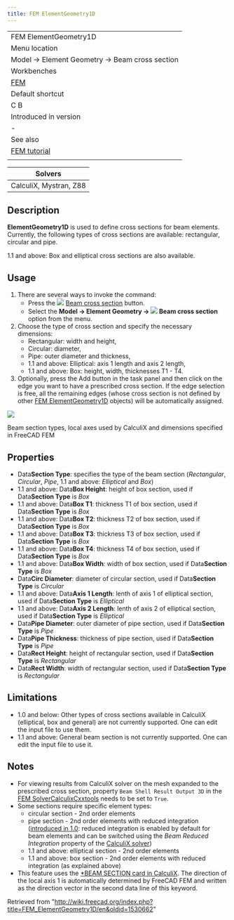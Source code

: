 ```yaml
---
title: FEM ElementGeometry1D
---
```


|                                               |
| --------------------------------------------- |
| FEM ElementGeometry1D                         |
| Menu location                                 |
| Model → Element Geometry → Beam cross section |
| Workbenches                                   |
| [FEM](/FEM_Workbench "FEM Workbench")         |
| Default shortcut                              |
| C B                                           |
| Introduced in version                         |
| -                                             |
| See also                                      |
| [FEM tutorial](/FEM_tutorial "FEM tutorial")  |
|                                               |

| Solvers                |
| ---------------------- |
| CalculiX, Mystran, Z88 |

## Description

**ElementGeometry1D** is used to define cross sections for beam elements. Currently, the following types of cross sections are available: rectangular, circular and pipe.

1.1 and above: Box and elliptical cross sections are also available.

## Usage

1. There are several ways to invoke the command:
   - Press the ![](/images/FEM_ElementGeometry1D.svg) [Beam cross section](/FEM_ElementGeometry1D "FEM ElementGeometry1D") button.
   - Select the **Model → Element Geometry → ![](/images/FEM_ElementGeometry1D.svg) Beam cross section** option from the menu.
2. Choose the type of cross section and specify the necessary dimensions:
   - Rectangular: width and height,
   - Circular: diameter,
   - Pipe: outer diameter and thickness,
   - 1.1 and above: Elliptical: axis 1 length and axis 2 length,
   - 1.1 and above: Box: height, width, thicknesses T1 - T4.
3. Optionally, press the Add button in the task panel and then click on the edge you want to have a prescribed cross section. If the edge selection is free, all the remaining edges (whose cross section is not defined by other [FEM ElementGeometry1D](/FEM_ElementGeometry1D "FEM ElementGeometry1D") objects) will be automatically assigned.

![](/images/FEM_Beam_sections.PNG)

Beam section types, local axes used by CalculiX and dimensions specified in FreeCAD FEM

## Properties

- Data**Section Type**: specifies the type of the beam section (_Rectangular_, _Circular_, _Pipe_, 1.1 and above: _Elliptical_ and _Box_)
- 1.1 and above: Data**Box Height**: height of box section, used if Data**Section Type** is _Box_
- 1.1 and above: Data**Box T1**: thickness T1 of box section, used if Data**Section Type** is _Box_
- 1.1 and above: Data**Box T2**: thickness T2 of box section, used if Data**Section Type** is _Box_
- 1.1 and above: Data**Box T3**: thickness T3 of box section, used if Data**Section Type** is _Box_
- 1.1 and above: Data**Box T4**: thickness T4 of box section, used if Data**Section Type** is _Box_
- 1.1 and above: Data**Box Width**: width of box section, used if Data**Section Type** is _Box_
- Data**Circ Diameter**: diameter of circular section, used if Data**Section Type** is _Circular_
- 1.1 and above: Data**Axis 1 Length**: lenth of axis 1 of elliptical section, used if Data**Section Type** is _Elliptical_
- 1.1 and above: Data**Axis 2 Length**: lenth of axis 2 of elliptical section, used if Data**Section Type** is _Elliptical_
- Data**Pipe Diameter**: outer diameter of pipe section, used if Data**Section Type** is _Pipe_
- Data**Pipe Thickness**: thickness of pipe section, used if Data**Section Type** is _Pipe_
- Data**Rect Height**: height of rectangular section, used if Data**Section Type** is _Rectangular_
- Data**Rect Width**: width of rectangular section, used if Data**Section Type** is _Rectangular_

## Limitations

- 1.0 and below: Other types of cross sections available in CalculiX (elliptical, box and general) are not currently supported. One can edit the input file to use them.
- 1.1 and above: General beam section is not currently supported. One can edit the input file to use it.

## Notes

- For viewing results from CalculiX solver on the mesh expanded to the prescribed cross section, property `Beam Shell Result Output 3D` in the [FEM SolverCalculixCxxtools](/FEM_SolverCalculixCxxtools "FEM SolverCalculixCxxtools") needs to be set to `True`.
- Some sections require specific element types:
  - circular section - 2nd order elements
  - pipe section - 2nd order elements with reduced integration ([introduced in 1.0](/Release_notes_1.0 "Release notes 1.0"): reduced integration is enabled by default for beam elements and can be switched using the _Beam Reduced Integration_ property of the [CalculiX solver](/FEM_SolverCalculixCxxtools "FEM SolverCalculixCxxtools"))
  - 1.1 and above: elliptical section - 2nd order elements
  - 1.1 and above: box section - 2nd order elements with reduced integration (as explained above)
- This feature uses the [\*BEAM SECTION card in CalculiX](https://web.mit.edu/calculix_v2.7/CalculiX/ccx_2.7/doc/ccx/node162.html). The direction of the local axis 1 is automatically determined by FreeCAD FEM and written as the direction vector in the second data line of this keyword.

Retrieved from "<http://wiki.freecad.org/index.php?title=FEM_ElementGeometry1D/en&oldid=1530662>"

